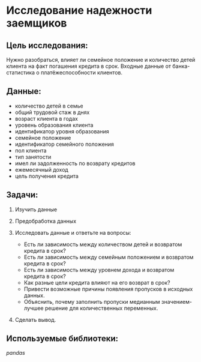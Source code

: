# Исследование надежности заемщиков
## Цель исследования:
Нужно разобраться, влияет ли семейное положение и количество детей клиента на факт погашения кредита в срок. Входные данные от банка- статистика о платёжеспособности клиентов.

## Данные:

 - количество детей в семье
 - общий трудовой стаж в днях
 - возраст клиента в годах
 - уровень образования клиента
 - идентификатор уровня образования
 - семейное положение
 - идентификатор семейного положения
 - пол клиента
 - тип занятости
 - имел ли задолженность по возврату кредитов
 - ежемесячный доход
 - цель получения кредита
  
## Задачи:
1. Изучить данные
2. Предобработка данных
3. Исследовать данные и ответьте на вопросы:

    - Есть ли зависимость между количеством детей и возвратом кредита в срок?
    - Есть ли зависимость между семейным положением и возвратом кредита в срок?
    - Есть ли зависимость между уровнем дохода и возвратом кредита в срок? 
    - Как разные цели кредита влияют на его возврат в срок?  
    - Привести возможные причины появления пропусков в исходных данных.
    - Объяснить, почему заполнить пропуски медианным значением- лучшее решение для количественных переменных.
      
4. Сделать вывод.

## Используемые библиотеки:
  *pandas*
